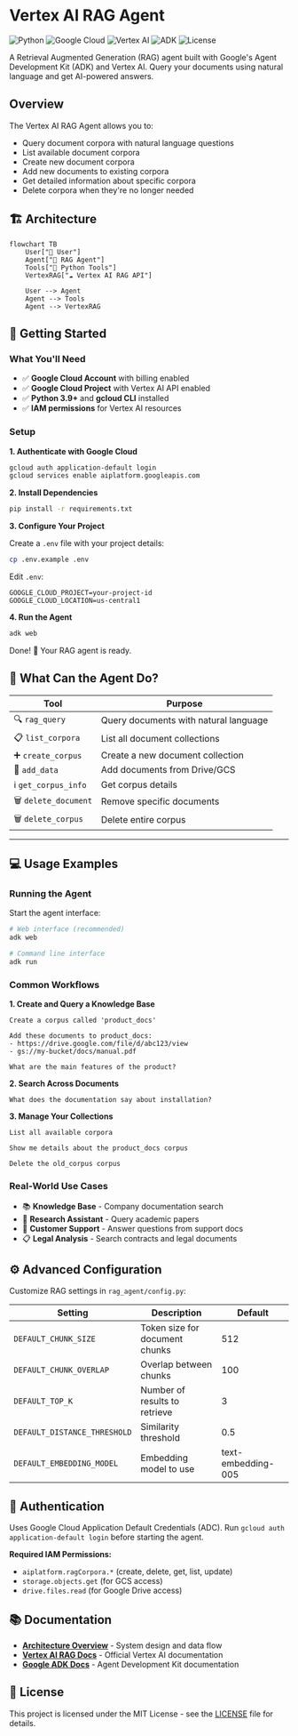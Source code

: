 # Vertex AI RAG Agent

![Python](https://img.shields.io/badge/python-3.9+-blue.svg)
![Google Cloud](https://img.shields.io/badge/cloud-Google%20Cloud-4285f4.svg)
![Vertex AI](https://img.shields.io/badge/service-Vertex%20AI-4285f4.svg)
![ADK](https://img.shields.io/badge/framework-Google%20ADK-4285f4.svg)
![License](https://img.shields.io/badge/license-MIT-green.svg)

A Retrieval Augmented Generation (RAG) agent built with Google's 
Agent Development Kit (ADK) and Vertex AI. 
Query your documents using natural language and get AI-powered answers.

## Overview

The Vertex AI RAG Agent allows you to:

- Query document corpora with natural language questions
- List available document corpora
- Create new document corpora
- Add new documents to existing corpora
- Get detailed information about specific corpora
- Delete corpora when they're no longer needed


## 🏗️ Architecture
```mermaid
flowchart TB
    User["👤 User"]
    Agent["🤖 RAG Agent"]
    Tools["🔧 Python Tools"]
    VertexRAG["☁️ Vertex AI RAG API"]
    
    User --> Agent
    Agent --> Tools
    Agent --> VertexRAG
```

## 🚀 Getting Started

### What You'll Need

- ✅ **Google Cloud Account** with billing enabled
- ✅ **Google Cloud Project** with Vertex AI API enabled
- ✅ **Python 3.9+** and **gcloud CLI** installed
- ✅ **IAM permissions** for Vertex AI resources

### Setup

**1. Authenticate with Google Cloud**

```bash
gcloud auth application-default login
gcloud services enable aiplatform.googleapis.com
```

**2. Install Dependencies**

```bash
pip install -r requirements.txt
```

**3. Configure Your Project**

Create a `.env` file with your project details:

```bash
cp .env.example .env
```

Edit `.env`:

```env
GOOGLE_CLOUD_PROJECT=your-project-id
GOOGLE_CLOUD_LOCATION=us-central1
```

**4. Run the Agent**

```bash
adk web
```

Done! 🎉 Your RAG agent is ready.


## 🔧 What Can the Agent Do?

| Tool | Purpose |
|------|---------|
| 🔍 `rag_query` | Query documents with natural language |
| 📋 `list_corpora` | List all document collections |
| ➕ `create_corpus` | Create a new document collection |
| 📄 `add_data` | Add documents from Drive/GCS |
| ℹ️ `get_corpus_info` | Get corpus details |
| 🗑️ `delete_document` | Remove specific documents |
| 🗑️ `delete_corpus` | Delete entire corpus |

---

## 💻 Usage Examples

### Running the Agent

Start the agent interface:

```bash
# Web interface (recommended)
adk web

# Command line interface
adk run
```

### Common Workflows

**1. Create and Query a Knowledge Base**
```
Create a corpus called 'product_docs'
```
```
Add these documents to product_docs:
- https://drive.google.com/file/d/abc123/view
- gs://my-bucket/docs/manual.pdf
```
```
What are the main features of the product?
```

**2. Search Across Documents**
```
What does the documentation say about installation?
```

**3. Manage Your Collections**
```
List all available corpora
```
```
Show me details about the product_docs corpus
```
```
Delete the old_corpus corpus
```

### Real-World Use Cases

- 📚 **Knowledge Base** - Company documentation search
- 🔬 **Research Assistant** - Query academic papers
- 💬 **Customer Support** - Answer questions from support docs
- 📋 **Legal Analysis** - Search contracts and legal documents


## ⚙️ Advanced Configuration

Customize RAG settings in `rag_agent/config.py`:

| Setting | Description | Default |
|---------|-------------|---------|
| `DEFAULT_CHUNK_SIZE` | Token size for document chunks | 512 |
| `DEFAULT_CHUNK_OVERLAP` | Overlap between chunks | 100 |
| `DEFAULT_TOP_K` | Number of results to retrieve | 3 |
| `DEFAULT_DISTANCE_THRESHOLD` | Similarity threshold | 0.5 |
| `DEFAULT_EMBEDDING_MODEL` | Embedding model to use | text-embedding-005 |


## 🔐 Authentication

Uses Google Cloud Application Default Credentials (ADC). Run `gcloud auth application-default login` before starting the agent.

**Required IAM Permissions:**
- `aiplatform.ragCorpora.*` (create, delete, get, list, update)
- `storage.objects.get` (for GCS access)
- `drive.files.read` (for Google Drive access)


## 📚 Documentation

- **[Architecture Overview](ARCHITECTURE_SIMPLE.md)** - System design and data flow
- **[Vertex AI RAG Docs](https://cloud.google.com/vertex-ai/docs/generative-ai/rag-overview)** - Official Vertex AI documentation
- **[Google ADK Docs](https://github.com/google/generative-ai-python)** - Agent Development Kit documentation


## 📄 License

This project is licensed under the MIT License - see the [LICENSE](LICENSE) file for details.


